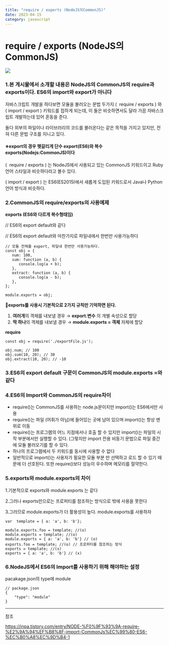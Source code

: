 ```yaml
---
title: "require / exports (NodeJS의CommonJS)"
date: 2023-04-15
category: javascript
---
```


# require / exports (NodeJS의CommonJS)

![](/storage/20230415163222736724.jpg)

### 1.본 게시물에서 소개할 내용은 NodeJS의 CommonJS의 require과 exports이다. ES6의 import와 export가 아니다

자바스크립트 개발을 하다보면 모듈을 불러오는 문법 두가지 (  require / exports ) 와 ( import / export ) 키워드를 접하게 되는데, 이 둘은 비슷하면서도 달라 가끔 자바스크립트 개발하는데 있어 혼동을 준다.

둘다 외부의 파일이나 라이브러리의 코드를 불러온다는 같은 목적을 가지고 있지만, 전혀 다른 문법 구조를 지니고 있다.

#### **※export의 경우 헷갈리게 단수 export(ES6)와 복수 exports(Nodejs:CommonJS)이다**

(  require / exports ) 는 NodeJS에서 사용되고 있는 CommonJS 키워드이고 Ruby 언어 스타일과 비슷하다라고 볼수 있다.

( import / export ) 는 ES6(ES2015)에서 새롭게 도입된 키워드로서 Java나 Python 언어 방식과 비슷하다.

### 2.CommonJS의 require/exports의 사용예제

**exports (ES6와 다르게 복수형태임)**

// ES6의 export default와 같다

// ES6의 export default와 마찬가지로 파일내에서 한번만 사용가능하다

```
// 모듈 전체를 export, 파일내 한번만 사용가능하다.
const obj = {
   num: 100,
   sum: function (a, b) {
      console.log(a + b);
   },
   extract: function (a, b) {
      console.log(a - b);
   },
};

module.exports = obj;
```

**exports를 사용시 기본적으로 2가지 규칙만 기억하면 된다.**  
1. **여러개**의 객체를 내보낼 경우 → **export.변수** 의 개별 속성으로 할당  
2. **딱 하나**의 객체를 내보낼 경우 → **module.exports = 객체** 자체에 할당

**require**

```
const obj = require('./exportFile.js');

obj.num; // 100
obj.sum(10, 20); // 30
obj.extract(10, 20); // -10
```

### 3.ES6의 export default 구문이 CommonJS의 module.exports =와 같다

### 4.ES6의 Import와 CommonJS의 require차이

* require()는 CommonJS를 사용하는 node.js문이지만 import()는 ES6에서만 사용
* require()는 파일 (어휘가 아님)에 들어있는 곳에 남아 있으며 import()는 항상 맨 위로 이동
* require()는 프로그램의 어느 지점에서나 호출 할 수 있지만 import()는 파일의 시작 부분에서만 실행할 수 있다. (그렇지만 import 전용 비동기 문법으로 파일 중간에 모듈 불러오기를 할 수 있다.
* 하나의 프로그램에서 두 키워드를 동시에 사용할 수 없다
* 일반적으로 import()는 사용자가 필요한 모듈 부분 만 선택하고 로드 할 수 있기 때문에 더 선호된다. 또한 require()보다 성능이 우수하며 메모리를 절약한다.

### 5.exports와 module.exports의 차이

1.기본적으로 exports와 module.exports 는 같다

2.그러나 exports만으로는 프로퍼티를 참조하는 방식으로 밖에 사용을 못한다

3.그러므로 module.exports가 더 활용성이 높다. module.exports를 사용하자

```
var  template = { a: 'a', b: 'b'};

module.exports.foo = template; //(o)
module.exports = template; //(o)
module.exports = { a: 'a', b: 'b'} // (o)
exports.foo = template; //(o) // 프로퍼티를 참조하는 방식
exports = template; //(x)
exports = { a: 'a', b: 'b'} // (x)
```

### 6.NodeJS에서 ES6의 Import를 사용하기 위해 해야하는 설정

pacakage.json의 type에 module

```
// package.json
{
	"type": "module"
}
```

---

참조

https://inpa.tistory.com/entry/NODE-%F0%9F%93%9A-require-%E2%9A%94%EF%B8%8F-import-CommonJs%EC%99%80-ES6-%EC%B0%A8%EC%9D%B4-1
